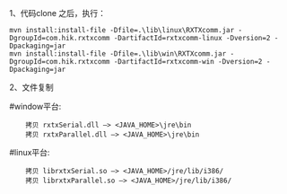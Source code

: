 1、代码clone 之后，执行：

    mvn install:install-file -Dfile=.\lib\linux\RXTXcomm.jar -DgroupId=com.hik.rxtxcomm -DartifactId=rxtxcomm-linux -Dversion=2 -Dpackaging=jar
    mvn install:install-file -Dfile=.\lib\win\RXTXcomm.jar -DgroupId=com.hik.rxtxcomm -DartifactId=rxtxcomm-win -Dversion=2 -Dpackaging=jar

2、文件复制

#window平台:

        拷贝 rxtxSerial.dll —> <JAVA_HOME>\jre\bin
        拷贝 rxtxParallel.dll —> <JAVA_HOME>\jre\bin
#linux平台:

        拷贝 librxtxSerial.so —> <JAVA_HOME>/jre/lib/i386/
        拷贝 librxtxParallel.so —> <JAVA_HOME>/jre/lib/i386/
